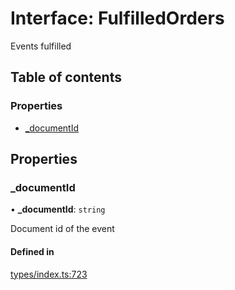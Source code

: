 # Interface: FulfilledOrders

Events fulfilled

## Table of contents

### Properties

- [\_documentId](FulfilledOrders.md#_documentid)

## Properties

### \_documentId

• **\_documentId**: `string`

Document id of the event

#### Defined in

[types/index.ts:723](https://github.com/nevermined-io/react-components/blob/9f2a180/catalog/src/types/index.ts#L723)
